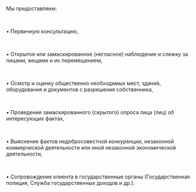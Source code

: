 Мы предоставляем:

<br/>

• Первичную консультацию,

<br/>

• Открытое или замаскированное (негласное) наблюдение и слежку за лицами, вещами и их перемещением,

<br/>

• Осмотр и оценку общественно необходимых мест, зданий, оборудования и документов с разрешения собственника,

<br/>

• Проведение замаскированного (скрытого) опроса лица (лиц) об интересующих фактах,

<br/>

• Выяснение фактов недобросовестной конкуренции, незаконной коммерческой деятельности или иной незаконной экономической деятельности,

<br/>

• Сопровождение клиента в государственные органы (Государственная полиция, Служба государственных доходов и др.).





